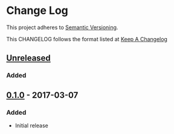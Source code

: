 # Change Log
This project adheres to [Semantic Versioning](http://semver.org/).

This CHANGELOG follows the format listed at [Keep A Changelog](http://keepachangelog.com/)

## [Unreleased]
### Added

## [0.1.0] - 2017-03-07
### Added
- Initial release

[Unreleased]: https://github.com/socrata-platform/sensu-plugins-meta/compare/0.1.0...HEAD
[0.1.0]: https://github.com/socrata-platform/sensu-plugins-meta/tree/v0.1.0
